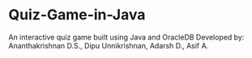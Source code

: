 # Quiz-Game-in-Java
An interactive quiz game built using Java and OracleDB
Developed by: Ananthakrishnan D.S., Dipu Unnikrishnan, Adarsh D., Asif A.

